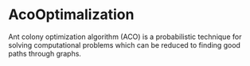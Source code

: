 # AcoOptimalization
Ant colony optimization algorithm (ACO) is a probabilistic technique for solving computational problems which can be reduced to finding good paths through graphs.
